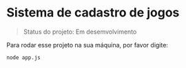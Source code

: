 # Sistema de cadastro de jogos 

> Status do projeto: Em desemvolvimento 

Para rodar esse projeto na sua máquina, por favor digite:

```
node app.js
```
